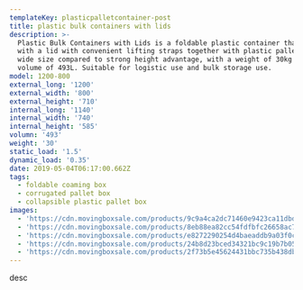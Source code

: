 ```yaml
---
templateKey: plasticpalletcontainer-post
title: plastic bulk containers with lids
description: >-
  Plastic Bulk Containers with Lids is a foldable plastic container that comes
  with a lid with convenient lifting straps together with plastic pallet. Has a
  wide size compared to strong height advantage, with a weight of 30kg and
  volume of 493L. Suitable for logistic use and bulk storage use.
model: 1200-800
external_long: '1200'
external_width: '800'
external_height: '710'
internal_long: '1140'
internal_width: '740'
internal_height: '585'
volumn: '493'
weight: '30'
static_load: '1.5'
dynamic_load: '0.35'
date: 2019-05-04T06:17:00.662Z
tags:
  - foldable coaming box
  - corrugated pallet box
  - collapsible plastic pallet box
images:
  - 'https://cdn.movingboxsale.com/products/9c9a4ca2dc71460e9423ca11dbdb77c6.JPG'
  - 'https://cdn.movingboxsale.com/products/8eb88ea82cc54fdfbfc26658ac7b3656.jpg'
  - 'https://cdn.movingboxsale.com/products/e8272290254d4baeaddb9a03f0c31f0e.jpg'
  - 'https://cdn.movingboxsale.com/products/24b8d23bced34321bc9c19b7b0568c80.jpg'
  - 'https://cdn.movingboxsale.com/products/2f73b5e45624431bbc735b438dbd4d9f.jpg'
---
```

desc
